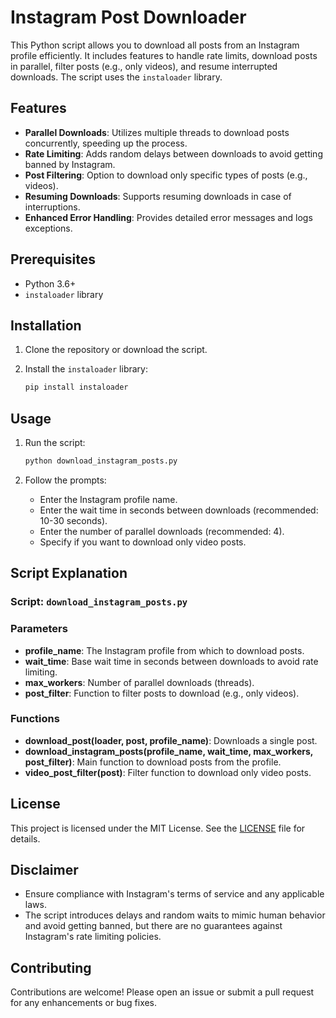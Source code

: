 # Instagram Post Downloader

This Python script allows you to download all posts from an Instagram profile efficiently. It includes features to handle rate limits, download posts in parallel, filter posts (e.g., only videos), and resume interrupted downloads. The script uses the `instaloader` library.

## Features

- **Parallel Downloads**: Utilizes multiple threads to download posts concurrently, speeding up the process.
- **Rate Limiting**: Adds random delays between downloads to avoid getting banned by Instagram.
- **Post Filtering**: Option to download only specific types of posts (e.g., videos).
- **Resuming Downloads**: Supports resuming downloads in case of interruptions.
- **Enhanced Error Handling**: Provides detailed error messages and logs exceptions.

## Prerequisites

- Python 3.6+
- `instaloader` library

## Installation

1. Clone the repository or download the script.
2. Install the `instaloader` library:

    ```bash
    pip install instaloader
    ```

## Usage

1. Run the script:

    ```bash
    python download_instagram_posts.py
    ```

2. Follow the prompts:
    - Enter the Instagram profile name.
    - Enter the wait time in seconds between downloads (recommended: 10-30 seconds).
    - Enter the number of parallel downloads (recommended: 4).
    - Specify if you want to download only video posts.

## Script Explanation

### Script: `download_instagram_posts.py`


### Parameters

- **profile_name**: The Instagram profile from which to download posts.
- **wait_time**: Base wait time in seconds between downloads to avoid rate limiting.
- **max_workers**: Number of parallel downloads (threads).
- **post_filter**: Function to filter posts to download (e.g., only videos).

### Functions

- **download_post(loader, post, profile_name)**: Downloads a single post.
- **download_instagram_posts(profile_name, wait_time, max_workers, post_filter)**: Main function to download posts from the profile.
- **video_post_filter(post)**: Filter function to download only video posts.

## License

This project is licensed under the MIT License. See the [LICENSE](LICENSE) file for details.

## Disclaimer

- Ensure compliance with Instagram's terms of service and any applicable laws.
- The script introduces delays and random waits to mimic human behavior and avoid getting banned, but there are no guarantees against Instagram's rate limiting policies.

## Contributing

Contributions are welcome! Please open an issue or submit a pull request for any enhancements or bug fixes.

